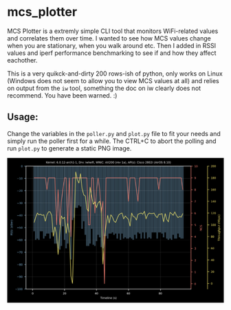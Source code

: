 # mcs_plotter

MCS Plotter is a extremly simple CLI tool that monitors WiFi-related values and correlates them over time. I wanted to see how MCS values change when you are stationary, when you walk around etc. Then I added in RSSI values and iperf performance benchmarking to see if and how they affect eachother.

This is a very quikck-and-dirty 200 rows-ish of python, only works on Linux (Windows does not seem to allow you to view MCS values at all) and relies on output from the `iw` tool, something the doc on iw clearly does not recommend. You have been warned. :)

## Usage:
Change the variables in the `poller.py` and `plot.py` file to fit your needs and simply run the poller first for a while. The CTRL+C to abort the polling and run `plot.py` to generate a static PNG image.

![alt text](https://github.com/ecceman/mcs_plotter/blob/main/mcs_graph_draft1.png)
